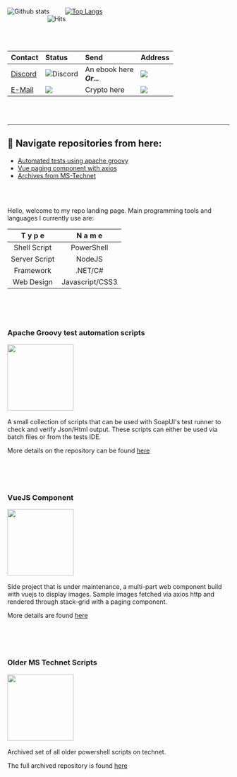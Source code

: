 <br/>

![Github stats](https://github-readme-stats.vercel.app/api?username=chrdek&show_icons=true) &nbsp;&nbsp;&nbsp;&nbsp;&nbsp;&nbsp;&nbsp;
[![Top Langs](https://github-readme-stats.vercel.app/api/top-langs/?username=chrdek&langs_count=3)](https://github-readme-stats.vercel.app/api/top-langs/?username=chrdek&langs_count=3)
 &nbsp;&nbsp;&nbsp;&nbsp;&nbsp;&nbsp;&nbsp; &nbsp;&nbsp;&nbsp;&nbsp;&nbsp;&nbsp;&nbsp; &nbsp;&nbsp;&nbsp;&nbsp;&nbsp;&nbsp;&nbsp; &nbsp;&nbsp;&nbsp;&nbsp;&nbsp;&nbsp;&nbsp; &nbsp;&nbsp;&nbsp;&nbsp;&nbsp;&nbsp;&nbsp;&nbsp;&nbsp;&nbsp;&nbsp;&nbsp;&nbsp;&nbsp;&nbsp;&nbsp; &nbsp;&nbsp;&nbsp;&nbsp;&nbsp;&nbsp;&nbsp;&nbsp;&nbsp; &nbsp;&nbsp;&nbsp;&nbsp;&nbsp;&nbsp;&nbsp; &nbsp;&nbsp;&nbsp;&nbsp;&nbsp; &nbsp;&nbsp;&nbsp;&nbsp;&nbsp;&nbsp;&nbsp; &nbsp;&nbsp;&nbsp;&nbsp;&nbsp;&nbsp;&nbsp; &nbsp;&nbsp;&nbsp;&nbsp;&nbsp;&nbsp;&nbsp;![Hits](https://hits.seeyoufarm.com/api/count/incr/badge.svg?url=https%3A%2F%2Fgithub.com%2Fchrdek%2Fhit-counter&count_bg=%2379C83D&title_bg=%236B9471&icon=git.svg&icon_color=%23F3F2DE&title=+views&edge_flat=true)


<br/><br/>

|  Contact  |  Status  |  Send  |  Address  |
|:----------------------|:----------------------|:----------------------|:----------------------|
|[Discord](https://discord.gg/g2ybZRJmUQ) | ![Discord](https://img.shields.io/discord/875683209231351828?style=for-the-badge&logo=discord&logoColor=white)|An ebook here<br/> __***Or...***__| [![](https://res.cloudinary.com/dmjcetjt8/image/upload/v1629630176/mega_ul_ebook_zoqtsw.png)](https://mega.nz/drop#!s4S6GeDoXIg!l!en) |
|[E-Mail](mailto:main_dev@zohomail.eu) | ![](https://img.shields.io/badge/style-e--mail-green?style=for-the-badge&logo=gmail&logoColor=white&label=send)|Crypto here| [![](https://img.shields.io/badge/wallet-green?style=for-the-badge&logo=ethereum&logoColor=white&label=ETH)](https://res.cloudinary.com/dmjcetjt8/image/upload/v1633771297/qr-eth_complete_ictmxm.png) |

<br/>

<!--
|  Send |  Address  |
|:----------------------|:----------------------|
|An ebook here<br/> __***Or...***__| [![](https://res.cloudinary.com/dmjcetjt8/image/upload/v1629630176/mega_ul_ebook_zoqtsw.png)](https://mega.nz/drop#!0DQfTjKuBec!l!en) |
|Crypto here| [![](https://img.shields.io/badge/wallet-green?style=for-the-badge&logo=ethereum&logoColor=white&label=ETH)](https://res.cloudinary.com/dmjcetjt8/image/upload/v1629632492/QR_codeGRCwallet_dmetvz.png) |-->
 <br/>

<hr/>

##  :compass:  Navigate repositories from here:
* [Automated tests using apache groovy](#apache-groovy-test-automation-scripts)
* [Vue paging component with axios](#vuejs-component)
* [Archives from MS-Technet](#older-ms-technet-scripts)
<br/>

<br/>

Hello, welcome to my repo landing page.
Main programming tools and languages I currently use are:

| **T y p e** | **N a m e** |
|:------------:|:-------------:|
| Shell Script | PowerShell |
| Server Script | NodeJS |
| Framework | .NET/C# |
| Web Design | Javascript/CSS3 |

&nbsp;&nbsp;&nbsp;
<br/>
<br/>
<br/>

### Apache Groovy test automation scripts
<div>
<img src="https://galilsoftware.com/wp-content/uploads/2013/09/testautomation.png" width="150px" align="center"/>  
</div>
<br/>
<a name="apache-groovy-test-automation-scripts"></a>
A small collection of scripts that can be used with SoapUI's test runner to check and verify Json/Html output.
These scripts can either be used via batch files or from the tests IDE.

More details on the repository can be found [here](https://github.com/chrdek/testr-scripts-snippets)


&nbsp;&nbsp;&nbsp;
<br/>
<br/>
<br/>

### VueJS Component
<div>
<img src="https://www.tullamoreshow.com/custom/public/images/.600.360.0.1.t/gallery-10.png" width="150px" align="center"/>
</div>
<br/>
<a name="vuejs-component"></a>
Side project that is under maintenance, a multi-part web component build with vuejs to display images.
Sample images fetched via axios http and rendered through stack-grid with a paging component.

More details are found [here](https://github.com/chrdek/vuejs-imggallery)



<br/>
<br/>
<br/>

### Older MS Technet Scripts
<div>
<img src="https://encrypted-tbn0.gstatic.com/images?q=tbn:ANd9GcS5e2Gvd85l_nXOdvH5Hn2Yea8LxlrDmrUkoA&usqp=CAU" width="150px" align="center"/>
</div>
<br/>
<a name="older-ms-technet-scripts"></a>
Archived set of all older powershell scripts on technet.

The full archived repository is found [here](https://github.com/chrdek/techn_contr)
